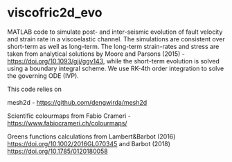 # viscofric2d_evo
MATLAB code to simulate post- and inter-seismic evolution of fault velocity and strain rate in a viscoelastic channel. The simulations are consistent over short-term as well as long-term. The long-term strain-rates and stress are taken from analytical solutions by Moore and Parsons (2015) - https://doi.org/10.1093/gji/ggv143, while the short-term evolution is solved using a boundary integral scheme. We use RK-4th order integration to solve the governing ODE (IVP).

This code relies on 

mesh2d - https://github.com/dengwirda/mesh2d

Scientific colourmaps from Fabio Crameri - https://www.fabiocrameri.ch/colourmaps/

Greens functions calculations from Lambert&Barbot (2016) https://doi.org/10.1002/2016GL070345 and Barbot (2018) https://doi.org/10.1785/0120180058
